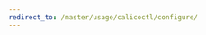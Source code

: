 ```yaml
---
redirect_to: /master/usage/calicoctl/configure/
---
```


<!--- Page was deleted, now it just performs a redirect
to its replacement so as to prevent a 404. Site does not support
server-side redirects right now. -->